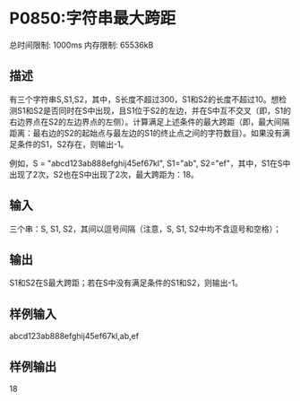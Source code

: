 # P0850:字符串最大跨距

总时间限制: 1000ms 内存限制: 65536kB
## 描述
有三个字符串S,S1,S2，其中，S长度不超过300，S1和S2的长度不超过10。想检测S1和S2是否同时在S中出现，且S1位于S2的左边，并在S中互不交叉（即，S1的右边界点在S2的左边界点的左侧）。计算满足上述条件的最大跨距（即，最大间隔距离：最右边的S2的起始点与最左边的S1的终止点之间的字符数目）。如果没有满足条件的S1，S2存在，则输出-1。

例如，S = "abcd123ab888efghij45ef67kl", S1="ab", S2="ef"，其中，S1在S中出现了2次，S2也在S中出现了2次，最大跨距为：18。

## 输入
三个串：S, S1, S2，其间以逗号间隔（注意，S, S1, S2中均不含逗号和空格）；
## 输出
S1和S2在S最大跨距；若在S中没有满足条件的S1和S2，则输出-1。
## 样例输入
abcd123ab888efghij45ef67kl,ab,ef
## 样例输出
18
